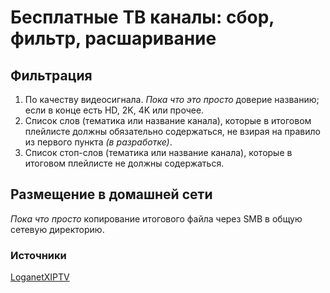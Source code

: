 # Бесплатные ТВ каналы: сбор, фильтр, раcшаривание
## Фильтрация
1. По качеству видеосигнала. *Пока что это просто* доверие названию; если в конце есть HD, 2K, 4K или прочее.
2. Список слов (тематика или название канала), которые в итоговом плейлисте должны обязательно содержаться, не взирая на правило из первого пункта *(в разработке)*.
3. Список стоп-слов (тематика или название канала), которые в итоговом плейлисте не должны содержаться.
## Размещение в домашней сети
*Пока что просто* копирование итогового файла через SMB в общую сетевую директорию.
### Источники
[LoganetXIPTV](https://github.com/blackbirdstudiorus/LoganetXIPTV)
